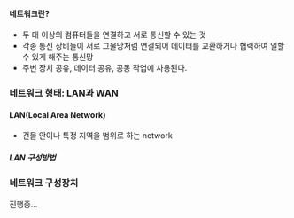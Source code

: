 #### 네트워크란?
- 두 대 이상의 컴퓨터들을 연결하고 서로 통신할 수 있는 것
- 각종 통신 장비들이 서로 그물망처럼 연결되어 데이터를 교환하거나 협력하여 일할 수 있게 해주는 통신망
- 주변 장치 공유, 데이터 공유, 공동 작업에 사용된다.

### 네트워크 형태: LAN과 WAN
#### LAN(Local Area Network)
- 건물 안이나 특정 지역을 범위로 하는 network
##### LAN 구성방법
### 네트워크 구성장치

진행중...